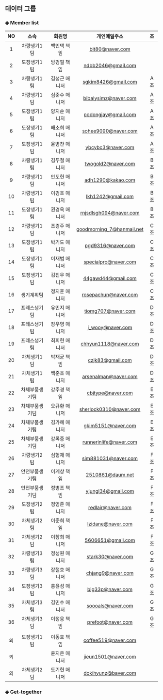 ## 데이터 그룹

### ◈ Member list

|NO  |     소속 | 회원명 | 개인메일주소         | 조  |
|:--:|:--------:|:-----:|:-------------------:|:---:|
|1   | 차량생기1팀|     백인택 책임|     bit80@naver.com           |     |
|2   | 도장생기1팀|     방경필 책임|     ndbb2046@gmail.com        |     |
|3   | 차량생기1팀|     김성근 매니저|   sgkim8426@gmail.com       | A조 |
|4   | 차량생기1팀|     심준수 매니저|   bibalysimz@naver.com      | A조 |
|5   | 도장생기1팀|     양지순 매니저|   podongjay@gmail.com       | A조 |
|6   | 도장생기1팀|     배소희 매니저|   sohee9090@naver.com       | A조 |
|7   | 도장생기1팀|     윤병찬 매니저|   ybcybc3@naver.com         | A조 |
|8   | 차량생기1팀|     김두철 매니저|   twogold2@naver.com        | B조 |
|9   | 차량생기1팀|     안도현 매니저|   adh1290@kakao.com         | B조 |
|10  | 차량생기1팀|     이경호 매니저|   lkh1242@gmail.com         | B조 |
|11  | 도장생기1팀|     권경옥 매니저|   rnjsdlsgh094@naver.com    | B조 |
|12  | 차량생기1팀|     조경주 매니저|   goodmorning_7@hanmail.net | C조 |
|13  | 도장생기1팀|     박기도 매니저|   pgd9316@naver.com         | C조 |
|14  | 도장생기1팀|     이재범 매니저|   specialpro@naver.com      | C조 |
|15  | 도장생기1팀|     김진우 매니저|   44gawd44@gmail.com        | C조 |
|16  | 생기계획팀 |     정지훈 매니저|   rosepachun@naver.com      | C조 |
|17  | 프레스생기팀|    유민지 매니저|   tiomg707@naver.com        | D조 |
|18  | 프레스생기팀|    장우영 매니저|   j_wooy@naver.com          | D조 |
|19  | 프레스생기팀|    최회현 매니저|   chhyun1118@naver.com      | D조 |
|20  | 차체생기1팀|     박재균 책임  |   czjk83@gmail.com          | D조 |
|21  | 차체생기1팀|     백준호 매니저|   arsenalman@naver.com      | D조 |
|22  | 차체부품생기팀|  강주경 책임  |   cbjtype@naver.com         | E조 |
|23  | 차체부품생기팀|  오규환 매니저|   sherlock0310@naver.com    | E조 |
|24  | 차체부품생기팀|  김가혜 매니저|   gkim5151@naver.com        | E조 |
|25  | 차체부품생기팀|  강록중 매니저|   runnerinlife@naver.com    | E조 |
|26  | 차량생기2팀   |  심형재 매니저|   sim881031@naver.com       | F조|
|27  | 안전부품생기팀|  이계상 책임  |   2510861@daum.net          | F조|
|28  | 안전부품생기팀|  정병조 책임  |   yjungl34@gmail.com        | F조|
|29  | 도장생기2팀   |  정영준 매니저|   redlair@naver.com         | F조|
|30  | 차체생기2팀   |  이준희 책임  |  lzidane@naver.com          | F조|
|31  | 차체생기2팀   |  이창희 매니저|   5606651@gmail.com         | F조|
|32  | 차량생기3팀   |  정성원 매니저|   stark30@naver.com         | G조|
|33  | 차량생기3팀   |  장철호 매니저|   chjang9@naver.com         | G조|
|34  | 도장생기3팀   |  홍윤성 매니저|   big33p@naver.com          | G조|
|35  | 차체생기3팀   |  김민수 매니저|   soooals@naver.com         | G조|
|36  | 차체생기3팀   |  이정웅 책임  |   prefoot@naver.com         | G조|
|    |              |              |                             |  |
|외  | 도장생기1팀   |  이동호 책임  |   coffee519@naver.com       |  |
|외  |              |  윤지은 매니저 |   jieun1501@naver.com      |  |
|외  | 차체생기2팀   |  도기현 매니저 |   dokihyunz@baver.com      |  |

### ◈ Get-together

<!-- 여기에 한 줄 추가해 주세요 -->
<!-- |NO|소속/회원명/개인메일주소| -->

